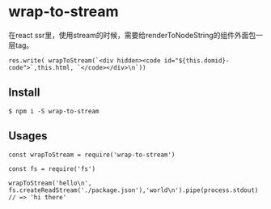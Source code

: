 # wrap-to-stream

在react ssr里，使用stream的时候，需要给renderToNodeString的组件外面包一层tag。

```
res.write( wrapToStream(`<div hidden><code id="${this.domid}-code">`,this.html, `</code></div>\n`))
```

## Install

```
$ npm i -S wrap-to-stream
```

## Usages

```
const wrapToStream = require('wrap-to-stream')

const fs = require('fs')

wrapToStream('hello\n', fs.createReadStream('./package.json'),'world\n').pipe(process.stdout) // => 'hi there'

```
